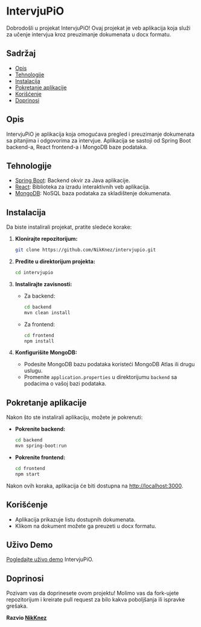 # IntervjuPiO

Dobrodošli u projekat IntervjuPiO! Ovaj projekat je veb aplikacija koja služi za učenje intervjua kroz preuzimanje dokumenata u docx formatu.

## Sadržaj

- [Opis](#opis)
- [Tehnologije](#tehnologije)
- [Instalacija](#instalacija)
- [Pokretanje aplikacije](#pokretanje-aplikacije)
- [Korišćenje](#korišćenje)
- [Doprinosi](#doprinosi)

## Opis

IntervjuPiO je aplikacija koja omogućava pregled i preuzimanje dokumenata sa pitanjima i odgovorima za intervjue. Aplikacija se sastoji od Spring Boot backend-a, React frontend-a i MongoDB baze podataka.

## Tehnologije

- [Spring Boot](https://spring.io/projects/spring-boot): Backend okvir za Java aplikacije.
- [React](https://reactjs.org/): Biblioteka za izradu interaktivnih veb aplikacija.
- [MongoDB](https://www.mongodb.com/): NoSQL baza podataka za skladištenje dokumenata.

## Instalacija

Da biste instalirali projekat, pratite sledeće korake:

1. **Klonirajte repozitorijum:**
    ```bash
    git clone https://github.com/NikKnez/intervjupio.git
    ```

2. **Pređite u direktorijum projekta:**
    ```bash
    cd intervjupio
    ```

3. **Instalirajte zavisnosti:**
    - Za backend:
        ```bash
        cd backend
        mvn clean install
        ```
    - Za frontend:
        ```bash
        cd frontend
        npm install
        ```

4. **Konfigurišite MongoDB:**
    - Podesite MongoDB bazu podataka koristeći MongoDB Atlas ili drugu uslugu.
    - Promenite `application.properties` u direktorijumu `backend` sa podacima o vašoj bazi podataka.

## Pokretanje aplikacije

Nakon što ste instalirali aplikaciju, možete je pokrenuti:

- **Pokrenite backend:**
    ```bash
    cd backend
    mvn spring-boot:run
    ```

- **Pokrenite frontend:**
    ```bash
    cd frontend
    npm start
    ```

Nakon ovih koraka, aplikacija će biti dostupna na [http://localhost:3000](http://localhost:3000).

## Korišćenje

- Aplikacija prikazuje listu dostupnih dokumenata.
- Klikom na dokument možete ga preuzeti u docx formatu.

## Uživo Demo

[Pogledajte uživo demo](https://intervjupio.netlify.app) IntervjuPiO.

## Doprinosi

Pozivam vas da doprinesete ovom projektu! Molimo vas da fork-ujete repozitorijum i kreirate pull request za bilo kakva poboljšanja ili ispravke grešaka.

**Razvio [NikKnez](https://github.com/NikKnez)**
